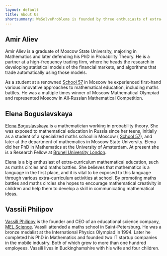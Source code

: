 ```yaml
---
layout: default
title: About Us
shortsummary: WeSolveProblems is founded by three enthusiasts of extra-curriculum mathematical education.
---
```


Amir Aliev
----------

Amir Aliev is a graduate of Moscow State University, majoring in Mathematics and later defending his PhD in Probability Theory. He is a partner at a high-frequency trading firm, where he heads the research in developing statistical models of the financial markets, and algorithms that trade automatically using those models. 

As a student at a renowned  [School 57](http://sch57.ru/index.en.html) in Moscow he experienced first-hand various innovative approaches to mathematical education, including maths battles. He was a multiple times winner of Moscow Mathematical Olympiad and represented Moscow in All-Russian Mathematical Competition. 

Elena Boguslavskaya 
-------------------

[Elena Boguslavskaya](https://uk.linkedin.com/in/elena-boguslavskaya-8108403b) is a mathematician working in probability theory. She was exposed to mathematical education in Russia since her teens, initially as a student of a specialized maths school in Moscow ( [School 57](http://sch57.ru/index.en.html)), and later at the department of mathematics in Moscow State University. Elena did her PhD in Mathematics at the University of Amsterdam. At present she is a Research Fellow at [Brunel University London](http://www.brunel.ac.uk/people/elena-boguslavskaya). 

Elena is a big enthusiast of extra-curriculum mathematical education, such as maths circles and maths battles. She believes that mathematics is a language in the first place, and it is vital to be exposed to this language through various extra-curriculum activities at school.  By promoting maths battles and maths circles she hopes to encourage mathematical creativity in children and help them to develop a skill in communicating mathematical ideas.

Vassili Philipov
----------------

[Vassili Philipov](https://uk.linkedin.com/in/vassiliphilippov) is the founder and CEO of an educational science company, [MEL Science](https://melscience.com). Vassili attended a maths school in Saint-Petersburg. He was a bronze medalist at the International Physics Olympiad in 1994. Later he completed his PhD in Mathematics and founded two IT startup companies in the mobile industry. Both of which grew to more than one hundred employees. Vassili lives in Buckinghamshire with his wife and four children.
